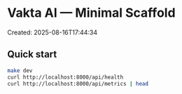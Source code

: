 # Vakta AI — Minimal Scaffold

Created: 2025-08-16T17:44:34

## Quick start
```bash
make dev
curl http://localhost:8000/api/health
curl http://localhost:8000/api/metrics | head
```
